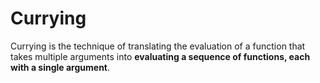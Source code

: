 # Currying
Currying is the technique of translating the evaluation of a function that takes multiple arguments into **evaluating a sequence of functions, each with a single argument**.
